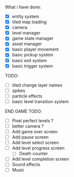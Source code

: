 What i have done:

- [x] entity system
- [x] tiled map loading
- [x] camera
- [x] level manager
- [x] game state manager
- [x] asset manager
- [x] basic player movement
- [x] basic pickup system
- [x] basic exit system
- [x] basic trigger system

TODO:

- [ ] tiled change layer names
- [ ] spikes
- [ ] particle effects
- [ ] basic level transition system

END GAME TODO:

- [ ] Pixel perfect levels ?
- [ ] better camera ?
- [ ] Add game over screen
- [ ] Add pause screen
- [ ] Add level select screen
- [ ] Add level progress screen
    - [ ]  Death counter
- [ ] Add level completion screen
- [ ] Sound effects
- [ ] Music
